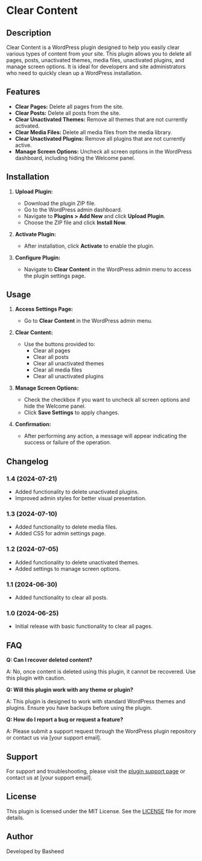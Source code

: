 # Clear Content

## Description

Clear Content is a WordPress plugin designed to help you easily clear various types of content from your site. This plugin allows you to delete all pages, posts, unactivated themes, media files, unactivated plugins, and manage screen options. It is ideal for developers and site administrators who need to quickly clean up a WordPress installation.

## Features

- **Clear Pages:** Delete all pages from the site.
- **Clear Posts:** Delete all posts from the site.
- **Clear Unactivated Themes:** Remove all themes that are not currently activated.
- **Clear Media Files:** Delete all media files from the media library.
- **Clear Unactivated Plugins:** Remove all plugins that are not currently active.
- **Manage Screen Options:** Uncheck all screen options in the WordPress dashboard, including hiding the Welcome panel.

## Installation

1. **Upload Plugin:**
   - Download the plugin ZIP file.
   - Go to the WordPress admin dashboard.
   - Navigate to **Plugins > Add New** and click **Upload Plugin**.
   - Choose the ZIP file and click **Install Now**.
   
2. **Activate Plugin:**
   - After installation, click **Activate** to enable the plugin.

3. **Configure Plugin:**
   - Navigate to **Clear Content** in the WordPress admin menu to access the plugin settings page.

## Usage

1. **Access Settings Page:**
   - Go to **Clear Content** in the WordPress admin menu.

2. **Clear Content:**
   - Use the buttons provided to:
     - Clear all pages
     - Clear all posts
     - Clear all unactivated themes
     - Clear all media files
     - Clear all unactivated plugins

3. **Manage Screen Options:**
   - Check the checkbox if you want to uncheck all screen options and hide the Welcome panel.
   - Click **Save Settings** to apply changes.

4. **Confirmation:**
   - After performing any action, a message will appear indicating the success or failure of the operation.

## Changelog

### 1.4 (2024-07-21)
- Added functionality to delete unactivated plugins.
- Improved admin styles for better visual presentation.

### 1.3 (2024-07-10)
- Added functionality to delete media files.
- Added CSS for admin settings page.

### 1.2 (2024-07-05)
- Added functionality to delete unactivated themes.
- Added settings to manage screen options.

### 1.1 (2024-06-30)
- Added functionality to clear all posts.

### 1.0 (2024-06-25)
- Initial release with basic functionality to clear all pages.

## FAQ

**Q: Can I recover deleted content?**

A: No, once content is deleted using this plugin, it cannot be recovered. Use this plugin with caution.

**Q: Will this plugin work with any theme or plugin?**

A: This plugin is designed to work with standard WordPress themes and plugins. Ensure you have backups before using the plugin.

**Q: How do I report a bug or request a feature?**

A: Please submit a support request through the WordPress plugin repository or contact us via [your support email].

## Support

For support and troubleshooting, please visit the [plugin support page](#) or contact us at [your support email].

## License

This plugin is licensed under the MIT License. See the [LICENSE](LICENSE) file for more details.

## Author

Developed by Basheed
